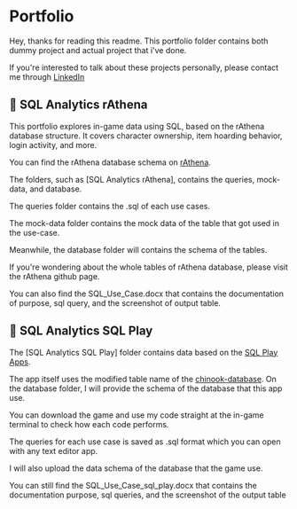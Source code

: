# Portfolio
Hey, thanks for reading this readme. This portfolio folder contains both dummy project and actual project that i've done.

If you're interested to talk about these projects personally, please contact me through [LinkedIn](https://www.linkedin.com/in/charismarahmat)


## 🧙 SQL Analytics rAthena

This portfolio explores in-game data using SQL, based on the rAthena database structure. It covers character ownership, item hoarding behavior, login activity, and more.

You can find the rAthena database schema on [rAthena](https://github.com/rathena/rathena).

The folders, such as [SQL Analytics rAthena], contains the queries, mock-data, and database.

The queries folder contains the .sql of each use cases.

The mock-data folder contains the mock data of the table that got used in the use-case.

Meanwhile, the database folder will contains the schema of the tables.

If you're wondering about the whole tables of rAthena database, please visit the rAthena github page.

You can also find the SQL_Use_Case.docx that contains the documentation of purpose, sql query, and the screenshot of output table.


## 🎸 SQL Analytics SQL Play

The [SQL Analytics SQL Play] folder contains data based on the [SQL Play Apps](https://play.google.com/store/apps/details?id=com.sql_playground).

The app itself uses the modified table name of the [chinook-database](https://github.com/lerocha/chinook-database). On the database folder, I will provide the schema of the database that this app use.

You can download the game and use my code straight at the in-game terminal to check how each code performs.

The queries for each use case is saved as .sql format which you can open with any text editor app.

I will also upload the data schema of the database that the game use.

You can still find the SQL_Use_Case_sql_play.docx that contains the documentation purpose, sql queries, and the screenshot of the output table



